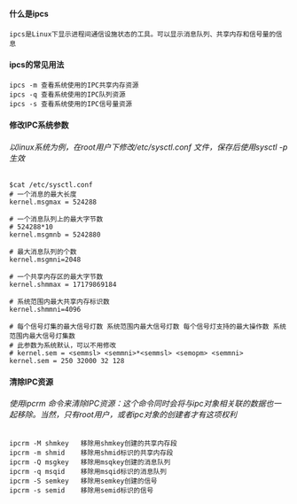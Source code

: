 #### 什么是ipcs
	ipcs是Linux下显示进程间通信设施状态的工具。可以显示消息队列、共享内存和信号量的信息

#### ipcs的常见用法
	ipcs -m 查看系统使用的IPC共享内存资源
	ipcs -q 查看系统使用的IPC队列资源
	ipcs -s 查看系统使用的IPC信号量资源

#### 修改IPC系统参数
###### 以linux系统为例，在root用户下修改/etc/sysctl.conf 文件，保存后使用sysctl -p生效
	$cat /etc/sysctl.conf
	# 一个消息的最大长度
	kernel.msgmax = 524288

	# 一个消息队列上的最大字节数
	# 524288*10
	kernel.msgmnb = 5242880

	# 最大消息队列的个数
	kernel.msgmni=2048

	# 一个共享内存区的最大字节数
	kernel.shmmax = 17179869184

	# 系统范围内最大共享内存标识数
	kernel.shmmni=4096

	# 每个信号灯集的最大信号灯数 系统范围内最大信号灯数 每个信号灯支持的最大操作数 系统范围内最大信号灯集数
	# 此参数为系统默认，可以不用修改
	# kernel.sem = <semmsl> <semmni>*<semmsl> <semopm> <semmni>
	kernel.sem = 250 32000 32 128
	
#### 清除IPC资源
###### 使用ipcrm 命令来清除IPC资源：这个命令同时会将与ipc对象相关联的数据也一起移除。当然，只有root用户，或者ipc对象的创建者才有这项权利
	ipcrm -M shmkey   移除用shmkey创建的共享内存段
	ipcrm -m shmid    移除用shmid标识的共享内存段
	ipcrm -Q msgkey   移除用msqkey创建的消息队列
	ipcrm -q msqid    移除用msqid标识的消息队列
	ipcrm -S semkey   移除用semkey创建的信号
	ipcrm -s semid    移除用semid标识的信号

